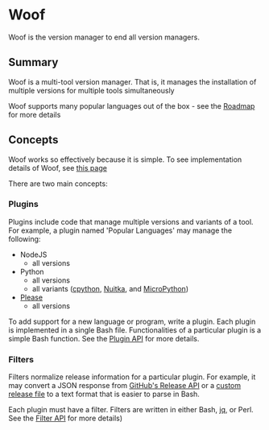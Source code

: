 # Woof

Woof is the version manager to end all version managers.

## Summary

Woof is a multi-tool version manager. That is, it manages the installation of multiple versions for multiple tools simultaneously

Woof supports many popular languages out of the box - see the [Roadmap](./roadmap.md) for more details

## Concepts

Woof works so effectively because it is simple. To see implementation details of Woof, see [this page](./details.md)

There are two main concepts:

### Plugins

Plugins include code that manage multiple versions and variants of a tool. For example, a plugin named 'Popular Languages' may manage the following:

- NodeJS
  - all versions
- Python
  - all versions
  - all variants ([cpython](https://github.com/python/cpython), [Nuitka](https://github.com/Nuitka/Nuitka), and [MicroPython](https://micropython.org))
- [Please](https://please.build)
  - all versions

To add support for a new language or program, write a plugin. Each plugin is implemented in a single Bash file. Functionalities of a particular plugin is a simple Bash function. See the [Plugin API](./api/plugin.md) for more details.

### Filters

Filters normalize release information for a particular plugin. For example, it may convert a JSON response from [GitHub's Release API](https://docs.github.com/en/rest/reference/releases) or a [custom release file](https://nodejs.org/download/release/index.json) to a text format that is easier to parse in Bash.

Each plugin must have a filter. Filters are written in either Bash, [jq](https://stedolan.github.io/jq), or Perl. See the [Filter API](./api/filter.md) for more details)
